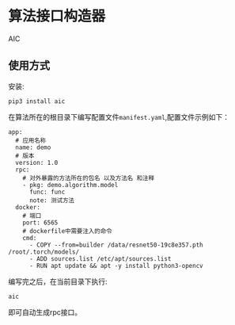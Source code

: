 # 算法接口构造器

AIC

## 使用方式

安装:

```
pip3 install aic
```

在算法所在的根目录下编写配置文件`manifest.yaml`,配置文件示例如下：

```
app:
  # 应用名称
  name: demo
  # 版本
  version: 1.0
  rpc:
    # 对外暴露的方法所在的包名 以及方法名 和注释
    - pkg: demo.algorithm.model
      func: func
      note: 测试方法
  docker:
    # 端口
    port: 6565
    # dockerfile中需要注入的命令
    cmd:
      - COPY --from=builder /data/resnet50-19c8e357.pth /root/.torch/models/
      - ADD sources.list /etc/apt/sources.list
      - RUN apt update && apt -y install python3-opencv
```

编写完之后，在当前目录下执行:

```
aic
```

即可自动生成rpc接口。